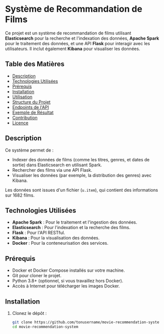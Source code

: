 # Système de Recommandation de Films

Ce projet est un système de recommandation de films utilisant **Elasticsearch** pour la recherche et l'indexation des données, **Apache Spark** pour le traitement des données, et une API **Flask** pour interagir avec les utilisateurs. Il inclut également **Kibana** pour visualiser les données.

## Table des Matières
- [Description](#description)
- [Technologies Utilisées](#technologies-utilisées)
- [Prérequis](#prérequis)
- [Installation](#installation)
- [Utilisation](#utilisation)
- [Structure du Projet](#structure-du-projet)
- [Endpoints de l'API](#endpoints-de-lapi)
- [Exemple de Résultat](#exemple-de-résultat)
- [Contribution](#contribution)
- [Licence](#licence)

## Description
Ce système permet de :
- Indexer des données de films (comme les titres, genres, et dates de sortie) dans Elasticsearch en utilisant Spark.
- Rechercher des films via une API Flask.
- Visualiser les données (par exemple, la distribution des genres) avec Kibana.

Les données sont issues d'un fichier (`u.item`), qui contient des informations sur 1682 films.

## Technologies Utilisées
- **Apache Spark** : Pour le traitement et l'ingestion des données.
- **Elasticsearch** : Pour l'indexation et la recherche des films.
- **Flask** : Pour l'API RESTful.
- **Kibana** : Pour la visualisation des données.
- **Docker** : Pour la conteneurisation des services.

## Prérequis
- Docker et Docker Compose installés sur votre machine.
- Git pour cloner le projet.
- Python 3.8+ (optionnel, si vous travaillez hors Docker).
- Accès à Internet pour télécharger les images Docker.

## Installation
1. Clonez le dépôt :
   ```bash
   git clone https://github.com/tonusername/movie-recommendation-system.git
   cd movie-recommendation-system
